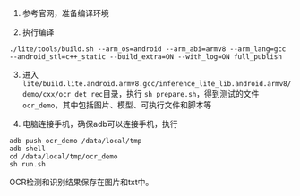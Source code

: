 1. 参考官网，准备编译环境

2. 执行编译
```
./lite/tools/build.sh --arm_os=android --arm_abi=armv8 --arm_lang=gcc --android_stl=c++_static --build_extra=ON --with_log=ON full_publish
```

3. 进入`lite/build.lite.android.armv8.gcc/inference_lite_lib.android.armv8/demo/cxx/ocr_det_rec`目录，执行 `sh prepare.sh`，得到测试的文件 `ocr_demo`，其中包括图片、模型、可执行文件和脚本等

4. 电脑连接手机，确保adb可以连接手机，执行 
```
adb push ocr_demo /data/local/tmp
adb shell
cd /data/local/tmp/ocr_demo
sh run.sh
```
OCR检测和识别结果保存在图片和txt中。
